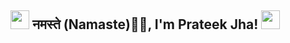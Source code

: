 <h2><img src="https://cdn.discordapp.com/emojis/1235974179245916170.gif?size=96&quality=lossless" width="30"/> नमस्ते (Namaste)🙏🏻, I'm Prateek Jha! <img src="https://cdn.discordapp.com/emojis/797439202161066014.gif?size=96&quality=lossless" width="30"></h2>

<!--
**PrateekJha-git/PrateekJha-git** is a ✨ _special_ ✨ repository because its `README.md` (this file) appears on your GitHub profile.

Here are some ideas to get you started:

- 🔭 I’m currently working on ...
- 🌱 I’m currently learning ...
- 👯 I’m looking to collaborate on ...
- 🤔 I’m looking for help with ...
- 💬 Ask me about ...
- 📫 How to reach me: ...
- 😄 Pronouns: ...
- ⚡ Fun fact: ...
-->
